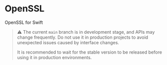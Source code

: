 # OpenSSL

OpenSSL for Swift

> ⚠️ The current `main` branch is in development stage, and APIs may change frequently. Do not use it in production projects to avoid unexpected issues caused by interface changes.
>
> It is recommended to wait for the stable version to be released before using it in production environments.
